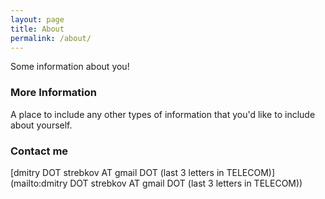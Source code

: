 ```yaml
---
layout: page
title: About
permalink: /about/
---
```


Some information about you!

### More Information

A place to include any other types of information that you'd like to include about yourself.

### Contact me

[dmitry DOT strebkov AT gmail DOT (last 3 letters in TELECOM)](mailto:dmitry DOT strebkov AT gmail DOT (last 3 letters in TELECOM))
